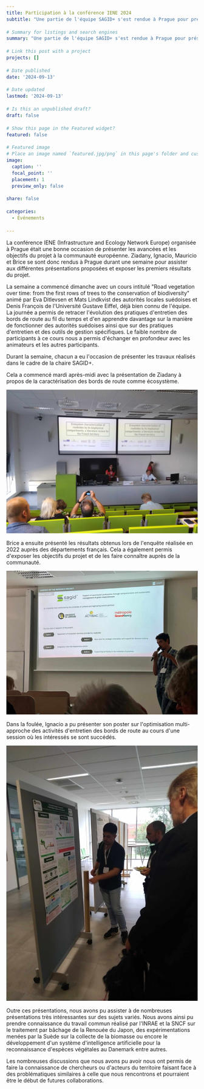 ```yaml
---
title: Participation à la conférence IENE 2024 
subtitle: "Une partie de l'équipe SAGID+ s'est rendue à Prague pour présenter les travaux à la communauté européenne."

# Summary for listings and search engines
summary: "Une partie de l'équipe SAGID+ s'est rendue à Prague pour présenter les travaux à la communauté européenne."

# Link this post with a project
projects: []

# Date published
date: '2024-09-13'

# Date updated
lastmod: '2024-09-13'

# Is this an unpublished draft?
draft: false

# Show this page in the Featured widget?
featured: false

# Featured image
# Place an image named `featured.jpg/png` in this page's folder and customize its options here.
image:
  caption: ''
  focal_point: ''
  placement: 1
  preview_only: false

share: false

categories:
  - Événements

---
```


La conférence IENE (Infrastructure and Ecology Network Europe) organisée à Prague était une bonne occasion de présenter les avancées et les objectifs du projet à la communauté européenne. Ziadany, Ignacio, Mauricio et Brice se sont donc rendus à Prague durant une semaine pour assister aux différentes présentations proposées et exposer les premiers résultats du projet.

La semaine a commencé dimanche avec un cours intitulé "Road vegetation over time: from the first rows of trees to the conservation of biodiversity" animé par Eva Ditlevsen et Mats Lindkvist des autorités locales suédoises et Denis François de l'Université Gustave Eiffel, déjà bien connu de l'équipe. La journée a permis de retracer l'évolution des pratiques d'entretien des bords de route au fil du temps et d'en apprendre davantage sur la manière de fonctionner des autorités suédoises ainsi que sur des pratiques d'entretien et des outils de gestion spécifiques. Le faible nombre de participants à ce cours nous a permis d'échanger en profondeur avec les animateurs et les autres participants.

Durant la semaine, chacun a eu l'occasion de présenter les travaux réalisés dans le cadre de la chaire SAGID+.

Cela a commencé mardi après-midi avec la présentation de Ziadany à propos de la caractérisation des bords de route comme écosystème. 

![Ziadany](ziadany.jpg)

Brice a ensuite présenté les résultats obtenus lors de l'enquête réalisée en 2022 auprès des départements français. Cela a également permis d'exposer les objectifs du projet et de les faire connaître auprès de la communauté.

![Brice](brice.jpg)

Dans la foulée, Ignacio a pu présenter son poster sur l'optimisation multi-approche des activités d'entretien des bords de route au cours d'une session où les intéressés se sont succédés.

![Ignacio](ignacio.jpg)

Outre ces présentations, nous avons pu assister à de nombreuses présentations très intéressantes sur des sujets variés. Nous avons ainsi pu prendre connaissance du travail commun réalisé par l'INRAE et la SNCF sur le traitement par bâchage de la Renouée du Japon, des expérimentations menées par la Suède sur la collecte de la biomasse ou encore le développement d'un système d'intelligence artificielle pour la reconnaissance d'espèces végétales au Danemark entre autres.

Les nombreuses discussions que nous avons pu avoir nous ont permis de faire la connaissance de chercheurs ou d'acteurs du territoire faisant face à des problématiques similaires à celle que nous rencontrons et pourraient être le début de futures collaborations.



